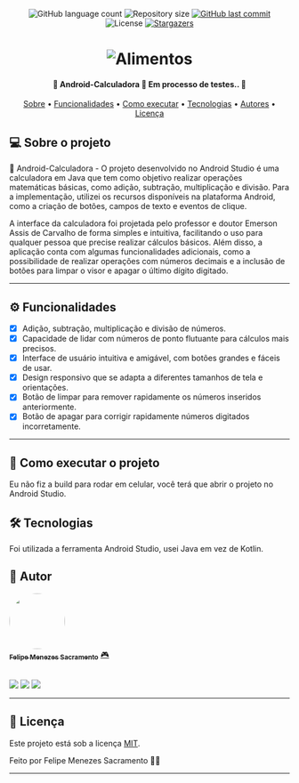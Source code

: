 <p align="center">
  <img alt="GitHub language count" src="https://img.shields.io/github/languages/count/Felipe-exec/Android-Calculadora?color=%2304D361">

  <img alt="Repository size" src="https://img.shields.io/github/repo-size/Felipe-exec/Android-Calculadora">
  
  <a href="https://github.com/Felipe-exec/Android-Calculadora/commits/master">
    <img alt="GitHub last commit" src="https://img.shields.io/github/last-commit/Felipe-exec/Android-Calculadora">
  </a>
    
   <img alt="License" src="https://img.shields.io/badge/license-MIT-brightgreen">
   <a href="https://github.com/tgmarinho/README-ecoleta/stargazers">
    <img alt="Stargazers" src="https://img.shields.io/github/stars/Felipe-exec/Android-Calculadora?style=social">
  </a>  
</p>

<h1 align="center">
    <img alt="Alimentos" title="#Android-Calculadora" src="https://upload.wikimedia.org/wikipedia/commons/thumb/9/95/Android_Studio_Icon_3.6.svg/1900px-Android_Studio_Icon_3.6.svg.png" />
</h1>

<h4 align="center"> 
	📱 Android-Calculadora 📲 Em processo de testes.. 📘
</h4>

<p align="center">
 <a href="#-sobre-o-projeto">Sobre</a> •
 <a href="#%EF%B8%8F-funcionalidades">Funcionalidades</a> •
 <a href="#-como-executar-o-projeto">Como executar</a> • 
 <a href="#-tecnologias">Tecnologias</a> • 
 <a href="#-autores">Autores</a> • 
 <a href="#-licença">Licença</a>
</p>

## 💻 Sobre o projeto

📱 Android-Calculadora - O projeto desenvolvido no Android Studio é uma calculadora em Java que tem como objetivo realizar operações matemáticas básicas, como adição, subtração, multiplicação e divisão. Para a implementação, utilizei os recursos disponíveis na plataforma Android, como a criação de botões, campos de texto e eventos de clique.

A interface da calculadora foi projetada pelo professor e doutor Emerson Assis de Carvalho de forma simples e intuitiva, facilitando o uso para qualquer pessoa que precise realizar cálculos básicos. Além disso, a aplicação conta com algumas funcionalidades adicionais, como a possibilidade de realizar operações com números decimais e a inclusão de botões para limpar o visor e apagar o último dígito digitado.

---

## ⚙️ Funcionalidades

- [x] Adição, subtração, multiplicação e divisão de números.
- [x] Capacidade de lidar com números de ponto flutuante para cálculos mais precisos.
- [x] Interface de usuário intuitiva e amigável, com botões grandes e fáceis de usar.
- [x] Design responsivo que se adapta a diferentes tamanhos de tela e orientações.
- [x] Botão de limpar para remover rapidamente os números inseridos anteriormente.
- [x] Botão de apagar para corrigir rapidamente números digitados incorretamente.

---

## 🚀 Como executar o projeto

Eu não fiz a build para rodar em celular, você terá que abrir o projeto no Android Studio.

## 🛠 Tecnologias

Foi utilizada a ferramenta Android Studio, usei Java em vez de Kotlin.

## 🦸 Autor

<a href="https://github.com/Felipe-exec">
 <img style="border-radius: 50%;" src="https://avatars.githubusercontent.com/u/84421730?v=4" width="100px;" alt=""/>
 <br />
 <sub><b>Felipe Menezes Sacramento</b></sub></a> <a href="https://github.com/Felipe-exec" title="GitHub perfil">🎮</a>
 
 <br />
 <br />

 <a href="https://www.instagram.com/felipao_de_forma/" target="_blank"><img src="https://img.shields.io/badge/-Instagram-%23E4405F?style=for-the-badge&logo=instagram&logoColor=white" target="_blank"></a>
 <a href = "mailto:mzssacramento@gmail.com"><img src="https://img.shields.io/badge/-Gmail-%23333?style=for-the-badge&logo=gmail&logoColor=white" target="_blank"></a>
 <a href="https://www.linkedin.com/in/felipe-sacramento-8a03ba212/" target="_blank"><img src="https://img.shields.io/badge/-LinkedIn-%230077B5?style=for-the-badge&logo=linkedin&logoColor=white" target="_blank"></a>
 
 ---

## 📝 Licença

Este projeto está sob a licença [MIT](./LICENSE).

Feito por Felipe Menezes Sacramento 👋🏽

---
